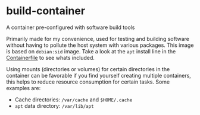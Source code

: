# build-container
A container pre-configured with software build tools

Primarily made for my convenience, used for testing and building software without having to pollute the host system with various packages. This image is based on `debian:sid` image. Take a look at the `apt` install line in the [Containerfile](Containerfile) to see whats included.

Using mounts (directories or volumes) for certain directories in the container can be favorable if you find yourself creating multiple containers, this helps to reduce resource consumption for certain tasks. Some examples are:

- Cache directories: `/var/cache` and `$HOME/.cache`
- `apt` data directory: `/var/lib/apt`
